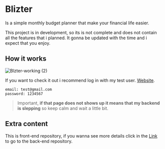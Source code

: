# Blizter

Is a simple monthly budget planner that make your financial life easier.

This project is in development, so its is not complete and does not contain all the features that i planned. It gonna be updated with the time and i expect that you enjoy.

## How it works

![Blzter-working (2)](https://user-images.githubusercontent.com/87545322/175557469-7346905e-18ab-464c-8043-2a8022d9f42c.gif)

If you want to check it out i recommend log in with my test user. [Website](https://blizter.vercel.app/signin).

```
email: test@gmail.com
password: 1234567
```

> Important, __if that page does not shows up it means that my backend is slepping__ so keep calm and wait a little bit.

## Extra content

This is front-end repository, if you wanna see more details click in the [Link](https://github.com/RodolphoColler/blizter-backend) to go to the back-end repository.

